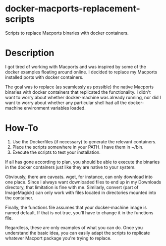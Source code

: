 # docker-macports-replacement-scripts
Scripts to replace Macports binaries with docker containers.

# Description
I got tired of working with Macports and was inspired by some of the docker examples floating around online.  I decided to replace my Macports installed ports with docker containers.

The goal was to replace (as seamlessly as possible) the native Macports binaries with docker containers that replicated the functionality.  I didn't want to worry about whether docker-machine was already running, nor did I want to worry about whether any particular shell had all the docker-machine environment variables loaded.

# How-To

1. Use the Dockerfiles (if necessary) to generate the relevant containers.
2. Place the scripts somewhere in your PATH.  I have them in ~/bin.
3. Execute the scripts to test your installation.

If all has gone according to plan, you should be able to execute the binaries in the docker containers just like they are native to your system.

Obviously, there are caveats.  wget, for instance, can only download into one place.  Since I always want downloaded files to end up in my Downloads directory, that limitation is fine with me.  Similarly, convert (part of ImageMagick) can only work with files located in directories mounted into the container.

Finally, the functions file assumes that your docker-machine image is named default.  If that is not true, you'll have to change it in the functions file.

Regardless, these are only examples of what you can do.  Once you understand the basic idea, you can easily adapt the scripts to replicate whatever Macport package you're trying to replace.


